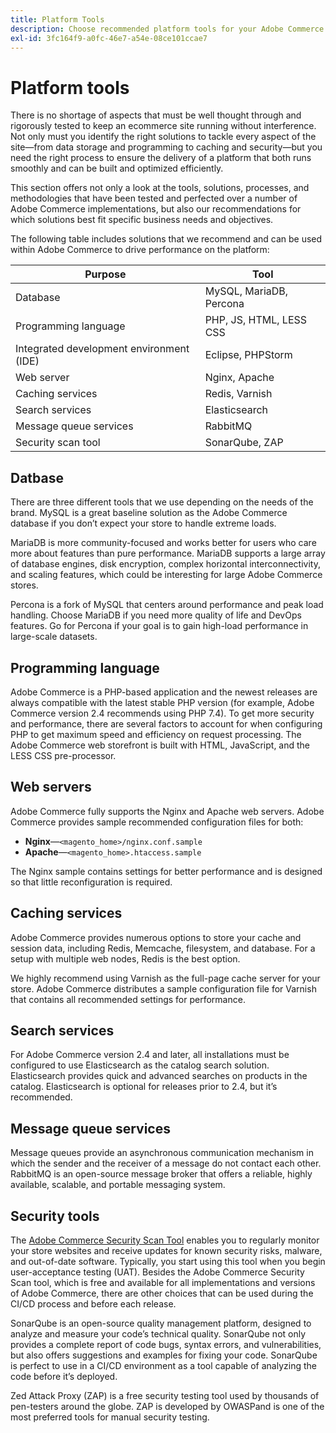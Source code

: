 ```yaml
---
title: Platform Tools
description: Choose recommended platform tools for your Adobe Commerce implementation.
exl-id: 3fc164f9-a0fc-46e7-a54e-08ce101ccae7
---
```

# Platform tools

There is no shortage of aspects that must be well thought through and rigorously tested to keep an ecommerce site running without interference. Not only must you identify the right solutions to tackle every aspect of the site—from data storage and programming to caching and security—but you need the right process to ensure the delivery of a platform that both runs smoothly and can be built and optimized efficiently.

This section offers not only a look at the tools, solutions, processes, and methodologies that have been tested and perfected over a number of Adobe Commerce implementations, but also our recommendations for which solutions best fit specific business needs and objectives.

The following table includes solutions that we recommend and can be used within Adobe Commerce to drive performance on the platform:

| Purpose                                  | Tool                    |
|------------------------------------------|-------------------------|
| Database                                 | MySQL, MariaDB, Percona |
| Programming language                     | PHP, JS, HTML, LESS CSS |
| Integrated development environment (IDE) | Eclipse, PHPStorm       |
| Web server                               | Nginx, Apache           |
| Caching services                         | Redis, Varnish          |
| Search services                          | Elasticsearch           |
| Message queue services                   | RabbitMQ                |
| Security scan tool                       | SonarQube, ZAP          |

## Datbase

There are three different tools that we use depending on the needs of the brand. MySQL is a great baseline solution as the Adobe Commerce database if you don’t expect your store to handle extreme loads.

MariaDB is more community-focused and works better for users who care more about features than pure performance. MariaDB supports a large array of database engines, disk encryption, complex horizontal interconnectivity, and scaling features, which could be interesting for large Adobe Commerce stores.

Percona is a fork of MySQL that centers around performance and peak load handling. Choose MariaDB if you need more quality of life and DevOps features. Go for Percona if your goal is to gain high-load performance in large-scale datasets.

## Programming language

Adobe Commerce is a PHP-based application and the newest releases are always compatible with the latest stable PHP version (for example, Adobe Commerce version 2.4 recommends using PHP 7.4). To get more security and performance, there are several factors to account for when configuring PHP to get maximum speed and efficiency on request processing. The Adobe Commerce web storefront is built with HTML, JavaScript, and the LESS CSS pre-processor.

## Web servers

Adobe Commerce fully supports the Nginx and Apache web servers. Adobe Commerce provides sample recommended configuration files for both:

- **Nginx**—`<magento_home>/nginx.conf.sample`
- **Apache**—`<magento_home>.htaccess.sample`

The Nginx sample contains settings for better performance and is designed so that little reconfiguration is required.

## Caching services

Adobe Commerce provides numerous options to store your cache and session data, including Redis, Memcache, filesystem, and database. For a setup with multiple web nodes, Redis is the best option.

We highly recommend using Varnish as the full-page cache server for your store. Adobe Commerce distributes a sample configuration file for Varnish that contains all recommended settings for performance.

## Search services

For Adobe Commerce version 2.4 and later, all installations must be configured to use Elasticsearch as the catalog search solution. Elasticsearch provides quick and advanced searches on products in the catalog. Elasticsearch is optional for releases prior to 2.4, but it’s recommended.

## Message queue services

Message queues provide an asynchronous communication mechanism in which the sender and the receiver of a message do not contact each other. RabbitMQ is an open-source message broker that offers a reliable, highly available, scalable, and portable messaging system.

## Security tools

The [Adobe Commerce Security Scan Tool](https://docs.magento.com/user-guide/magento/security-scan.html) enables you to regularly monitor your store websites and receive updates for known security risks, malware, and out-of-date software. Typically, you start using this tool when you begin user-acceptance testing (UAT). Besides the Adobe Commerce Security Scan tool, which is free and available for all implementations and versions of Adobe Commerce, there are other choices that can be used during the CI/CD process and before each release.

SonarQube is an open-source quality management platform, designed to analyze and measure your code’s technical quality. SonarQube not only provides a complete report of code bugs, syntax errors, and vulnerabilities, but also offers suggestions and examples for fixing your code. SonarQube is perfect to use in a CI/CD environment as a tool capable of analyzing the code before it’s deployed.

Zed Attack Proxy (ZAP) is a free security testing tool used by thousands of pen-testers around the globe. ZAP is developed by OWASPand is one of the most preferred tools for manual security testing.
